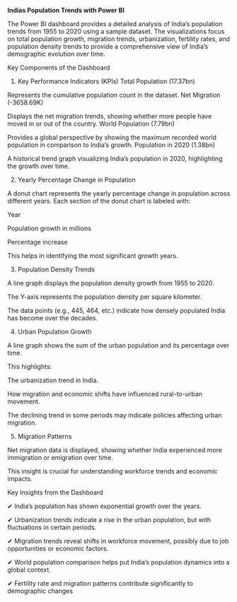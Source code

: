 **Indias Population Trends with Power BI**

The Power BI dashboard provides a detailed analysis of India’s population trends from 1955 to 2020 using a sample dataset. The visualizations focus on total population growth, migration trends, urbanization, fertility rates, and population density trends to provide a comprehensive view of India’s demographic evolution over time.

Key Components of the Dashboard
1. Key Performance Indicators (KPIs)
Total Population (17.37bn)

Represents the cumulative population count in the dataset.
Net Migration (-3658.69K)

Displays the net migration trends, showing whether more people have moved in or out of the country.
World Population (7.79bn)

Provides a global perspective by showing the maximum recorded world population in comparison to India’s growth.
Population in 2020 (1.38bn)

A historical trend graph visualizing India’s population in 2020, highlighting the growth over time.

2. Yearly Percentage Change in Population
   
A donut chart represents the yearly percentage change in population across different years.
Each section of the donut chart is labeled with:

Year

Population growth in millions

Percentage increase

This helps in identifying the most significant growth years.

3. Population Density Trends
   
A line graph displays the population density growth from 1955 to 2020.

The Y-axis represents the population density per square kilometer.

The data points (e.g., 445, 464, etc.) indicate how densely populated India has become over the decades.

4. Urban Population Growth
   
A line graph shows the sum of the urban population and its percentage over time.

This highlights:

The urbanization trend in India.

How migration and economic shifts have influenced rural-to-urban movement.

The declining trend in some periods may indicate policies affecting urban migration.

5. Migration Patterns
    
Net migration data is displayed, showing whether India experienced more immigration or emigration over time.

This insight is crucial for understanding workforce trends and economic impacts.

Key Insights from the Dashboard

✔ India’s population has shown exponential growth over the years.

✔ Urbanization trends indicate a rise in the urban population, but with fluctuations in certain periods.

✔ Migration trends reveal shifts in workforce movement, possibly due to job opportunities or economic factors.

✔ World population comparison helps put India’s population dynamics into a global context.

✔ Fertility rate and migration patterns contribute significantly to demographic changes
